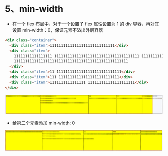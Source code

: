 # 5、min-width

- 在一个 flex 布局中，对于一个设置了 flex 属性设置为 1 的 div 容器，再对其设置 min-width：0，保证元素不溢出外层容器

```html
<div class="container">
  <div class="item">11111111111111111111111111111</div>
  <div class="item">
    11111111111111111 11111111111111111111111111111111111111 1111111111111
    111111111111111111111111111111111111111111111111111
  </div>
  <div class="item">11 11111111111111111111111111111</div>
  <div class="item">111 111111111111111111111111111</div>
  <div class="item">1111111111111111 111111111111111111111</div>
</div>
```

![](../assets/css51.png)

- 给第二个元素添加 min-width: 0

![](../assets/css52.png)
